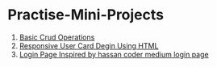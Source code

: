 # Practise-Mini-Projects
1. [Basic Crud Operations](https://github.com/pankajsingh016/Practise-Mini-Projects/tree/main/Crud%20Operation%20Using%20HTML%20CSS%20and%20Js)
2. [Responsive User Card Degin Using HTML](https://github.com/pankajsingh016/Practise-Mini-Projects/tree/main/Responsive%20Card%20Design)
3. [Login Page Inspired by hassan coder medium login page]()